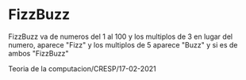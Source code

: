 # FizzBuzz

FizzBuzz va de numeros del 1 al 100 y los multiplos de 3 en lugar del numero,
aparece "Fizz" y los multiplos de 5 aparece "Buzz" y si es de ambos "FizzBuzz"

Teoria de la computacion/CRESP/17-02-2021
